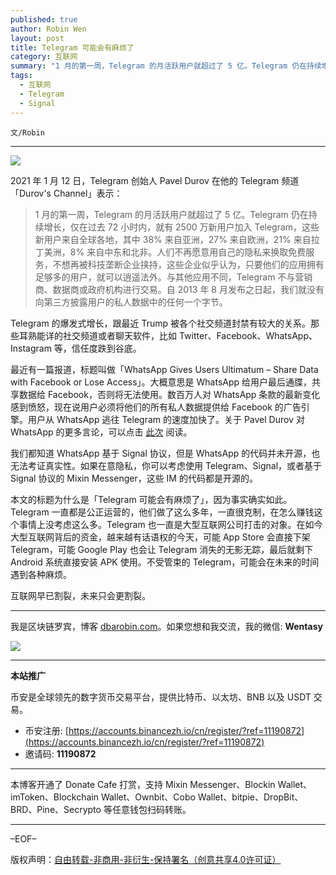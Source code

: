 ```yaml
---
published: true
author: Robin Wen
layout: post
title: Telegram 可能会有麻烦了
category: 互联网
summary: "1 月的第一周，Telegram 的月活跃用户就超过了 5 亿。Telegram 仍在持续增长，仅在过去 72 小时内，就有 2500 万新用户加入 Telegram，这些新用户来自全球各地，其中 38% 来自亚洲，27% 来自欧洲，21% 来自拉丁美洲，8% 来自中东和北非。人们不再愿意用自己的隐私来换取免费服务，不想再被科技垄断企业挟持，这些企业似乎认为，只要他们的应用拥有足够多的用户，就可以逍遥法外。与其他应用不同，Telegram 不与营销商、数据商或政府机构进行交易。自 2013 年 8 月发布之日起，我们就没有向第三方披露用户的私人数据中的任何一个字节。我们都知道 WhatsApp 基于 Signal 协议，但是 WhatsApp 的代码并未开源，也无法考证真实性。如果在意隐私，你可以考虑使用 Telegram、Signal，或者基于 Signal 协议的 Mixin Messenger，这些 IM 的代码都是开源的。互联网早已割裂，未来只会更割裂。"
tags:
  - 互联网
  - Telegram
  - Signal
---
```


`文/Robin`

***

![](https://cdn.dbarobin.com/1yugu6g.png)

2021 年 1 月 12 日，Telegram 创始人 Pavel Durov 在他的 Telegram 频道「Durov's Channel」表示：

> 1 月的第一周，Telegram 的月活跃用户就超过了 5 亿。Telegram 仍在持续增长，仅在过去 72 小时内，就有 2500 万新用户加入 Telegram，这些新用户来自全球各地，其中 38% 来自亚洲，27% 来自欧洲，21% 来自拉丁美洲，8% 来自中东和北非。人们不再愿意用自己的隐私来换取免费服务，不想再被科技垄断企业挟持，这些企业似乎认为，只要他们的应用拥有足够多的用户，就可以逍遥法外。与其他应用不同，Telegram 不与营销商、数据商或政府机构进行交易。自 2013 年 8 月发布之日起，我们就没有向第三方披露用户的私人数据中的任何一个字节。

Telegram 的爆发式增长，跟最近 Trump 被各个社交频道封禁有较大的关系。那些耳熟能详的社交频道或者聊天软件，比如 Twitter、Facebook、WhatsApp、Instagram 等，信任度跌到谷底。

最近有一篇报道，标题叫做「WhatsApp Gives Users Ultimatum – Share Data with Facebook or Lose Access」。大概意思是 WhatsApp 给用户最后通牒，共享数据给 Facebook，否则将无法使用。数百万人对 WhatsApp 条款的最新变化感到愤怒，现在说用户必须将他们的所有私人数据提供给 Facebook 的广告引擎。用户从 WhatsApp 逃往 Telegram 的速度加快了。关于 Pavel Durov 对 WhatsApp 的更多言论，可以点击 [此次](https://t.me/s/durov/145) 阅读。

我们都知道 WhatsApp 基于 Signal 协议，但是 WhatsApp 的代码并未开源，也无法考证真实性。如果在意隐私，你可以考虑使用 Telegram、Signal，或者基于 Signal 协议的 Mixin Messenger，这些 IM 的代码都是开源的。

本文的标题为什么是「Telegram 可能会有麻烦了」，因为事实确实如此。Telegram 一直都是公正运营的，他们做了这么多年，一直很克制，在怎么赚钱这个事情上没考虑这么多。Telegram 也一直是大型互联网公司打击的对象。在如今大型互联网背后的资金，越来越有话语权的今天，可能 App Store 会直接下架 Telegram，可能 Google Play 也会让 Telegram 消失的无影无踪，最后就剩下 Android 系统直接安装 APK 使用。不受管束的 Telegram，可能会在未来的时间遇到各种麻烦。

互联网早已割裂，未来只会更割裂。

***

我是区块链罗宾，博客 [dbarobin.com](https://dbarobin.com/)。如果您想和我交流，我的微信: **Wentasy**

![](https://cdn.dbarobin.com/v4yywe2.png)

***

**本站推广**

币安是全球领先的数字货币交易平台，提供比特币、以太坊、BNB 以及 USDT 交易。

* 币安注册: [https://accounts.binancezh.io/cn/register/?ref=11190872](https://accounts.binancezh.io/cn/register/?ref=11190872)
* 邀请码: **11190872**

***

本博客开通了 Donate Cafe 打赏，支持 Mixin Messenger、Blockin Wallet、imToken、Blockchain Wallet、Ownbit、Cobo Wallet、bitpie、DropBit、BRD、Pine、Secrypto 等任意钱包扫码转账。

<center>
    <div class="--donate-button"
         data-button-id="f8b9df0d-af9a-460d-8258-d3f435445075"
    ></div>
</center>

***

–EOF–

版权声明：[自由转载-非商用-非衍生-保持署名（创意共享4.0许可证）](http://creativecommons.org/licenses/by-nc-nd/4.0/deed.zh)